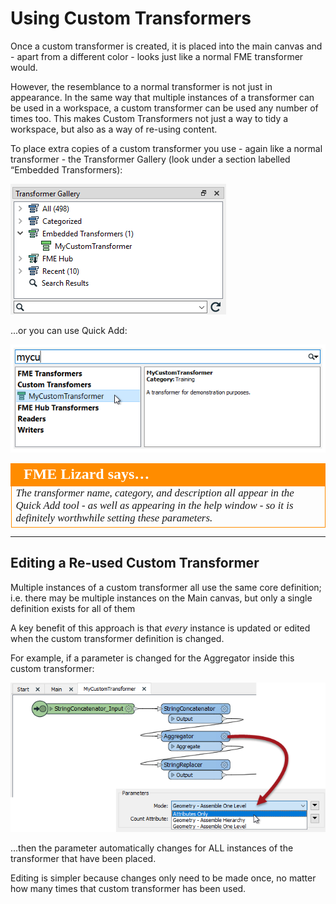 # Using Custom Transformers #

Once a custom transformer is created, it is placed into the main canvas and - apart from a different color - looks just like a normal FME transformer would.

However, the resemblance to a normal transformer is not just in appearance. In the same way that multiple instances of a transformer can be used in a workspace, a custom transformer can be used any number of times too. This makes Custom Transformers not just a way to tidy a workspace, but also as a way of re-using content.

To place extra copies of a custom transformer you use - again like a normal transformer - the Transformer Gallery (look under a section labelled “Embedded Transformers):

![](./Images/Img5.009.CustomTransformersInGallery.png) 

...or you can use Quick Add:

![](./Images/Img5.010.CustomTransformersQuickAdd.png)


<table style="border-spacing: 0px">
<tr>
<td style="vertical-align:middle;background-color:darkorange;border: 2px solid darkorange">
<i class="fa fa-quote-left fa-lg fa-pull-left fa-fw" style="color:white;padding-right: 12px;vertical-align:text-top"></i>
<span style="color:white;font-size:x-large;font-weight: bold;font-family:serif">FME Lizard says…</span>
</td>
</tr>

<tr>
<td style="border: 1px solid darkorange">
<span style="font-family:serif; font-style:italic; font-size:larger">
The transformer name, category, and description all appear in the Quick Add tool - as well as appearing in the help window - so it is definitely worthwhile setting these parameters.
</span>
</td>
</tr>
</table>

---

## Editing a Re-used Custom Transformer ##

Multiple instances of a custom transformer all use the same core definition; i.e. there may be multiple instances on the Main canvas, but only a single definition exists for all of them 

A key benefit of this approach is that *every* instance is updated or edited when the custom transformer definition is changed.

For example, if a parameter is changed for the Aggregator inside this custom transformer:

![](./Images/Img5.011.ExampleParameterEdit.png)

...then the parameter automatically changes for ALL instances of the transformer that have been placed.

Editing is simpler because changes only need to be made once, no matter how many times that custom transformer has been used.
